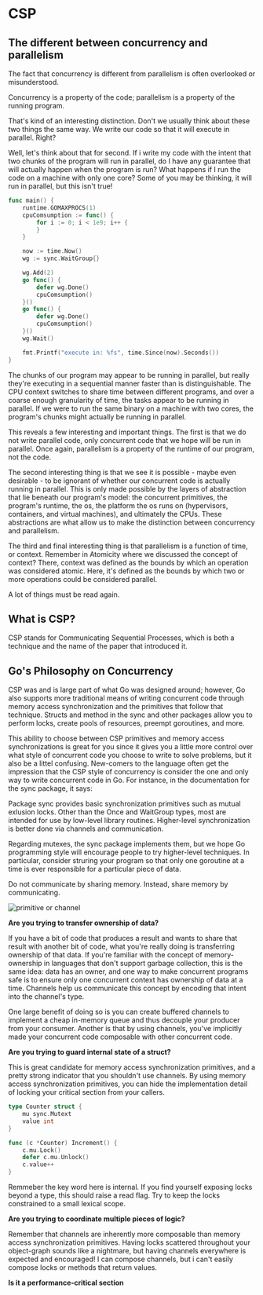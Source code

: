 # CSP 

## The different between concurrency and parallelism

The fact that concurrency is different from parallelism is often overlooked or misunderstood.

Concurrency is a property of the code; parallelism is a property of the running program.

That's kind of an interesting distinction. Don't we usually think about these two things the same way. We write our code so that it will execute in parallel. Right?

Well, let's think about that for second.  If i write my code with the intent that two chunks of the program will run in parallel, do I have any guarantee that will actually happen when the program is run? What happens if I run the code on a machine with only one core? Some of you may be thinking, it will run in parallel, but this isn't true!

```go
func main() {
	runtime.GOMAXPROCS(1)
	cpuComsumption := func() {
		for i := 0; i < 1e9; i++ {
		}
	}

	now := time.Now()
	wg := sync.WaitGroup{}

	wg.Add(2)
	go func() {
		defer wg.Done()
		cpuComsumption()
	}()
	go func() {
		defer wg.Done()
		cpuComsumption()
	}()
	wg.Wait()

	fmt.Printf("execute in: %fs", time.Since(now).Seconds())
}
```

The chunks of our program may appear to be running in parallel, but really they're executing in a sequential manner faster than is distinguishable. The CPU context switches to share time between different programs, and over a coarse enough granularity of time, the tasks appear to be running in parallel. If we were to run the same binary on a machine with two cores, the program's chunks might actually be running in parallel.

This reveals a few interesting and important things. The first is that we do not write parallel code, only concurrent code that we hope will be run in parallel. Once again, parallelism is a property of the runtime of our program, not the code.

The second interesting thing is that we see it is possible - maybe even desirable - to be ignorant of whether our concurrent code is actually running in parallel. This is only made possible by the layers of abstraction that lie beneath our program's model: the concurrent primitives, the program's runtime, the os, the platform the os runs on (hypervisors, containers, and virtual machines), and ultimately the CPUs. These abstractions are what allow us to make the distinction between concurrency and parallelism.

The third and final interesting thing is that parallelism is a function of time, or context. Remember in Atomicity where we discussed the concept of context? There, context was defined as the bounds by which an operation was considered atomic. Here, it's defined as the bounds by which two or more operations could be considered parallel.

A lot of things must be read again.

## What is CSP?

CSP stands for Communicating Sequential Processes, which is both a technique and the name of the paper that introduced it.

## Go's Philosophy on Concurrency

CSP was and is large part of what Go was designed around; however, Go also supports more traditional means of writing concurrent code through memory access synchronization and the primitives that follow that technique. Structs and method in the sync and other packages allow you to perform locks, create pools of resources, preempt goroutines, and more.

This ability to choose between CSP primitives and memory access synchronizations is great for you since it gives you a little more control over what style of concurrent code you choose to write to solve problems, but it also be a littel confusing. New-comers to the language often get the impression that the CSP style of concurrency is consider the one and only way to write concurrent code in Go. For instance, in the documentation for the sync package, it says:

Package sync provides basic synchronization primitives such as mutual exlusion locks. Other than the Once and WaitGroup types, most are intended for use by low-level library routines. Higher-level synchronization is better done via channels and communication.

Regarding mutexes, the sync package implements them, but we hope Go programming style will encourage people to try higher-level techniques. In particular, consider struring your program so that only one goroutine at a time is ever responsible for a particular piece of data.

Do not communicate by sharing memory. Instead, share memory by communicating.


![primitive or channel]()

**Are you trying to transfer ownership of data?**

If you have a bit of code that produces a result and wants to share that result with another bit of code, what you're really doing is transferring ownership of that data. If you're familiar with the concept of memory-ownership in languages that don't support garbage collection, this is the same idea: data has an owner, and one way to make concurrent programs safe is to ensure only one concurrent context has ownership of data at a time. Channels help us communicate this concept by encoding that intent into the channel's type.

One large benefit of doing so is you can create buffered channels to implement a cheap in-memory queue and thus decouple your producer from your consumer. Another is that by using channels, you've implicitly made your concurrent code composable with other concurrent code.

**Are you trying to guard internal state of a struct?**

This is great candidate for memory access synchronization primitives, and a pretty strong indicator that you shouldn't use channels. By using memory access synchronization primitives, you can hide the implementation detail of locking your critical section from your callers.

```go
type Counter struct {
    mu sync.Mutext
    value int
}

func (c *Counter) Increment() {
    c.mu.Lock()
    defer c.mu.Unlock()
    c.value++
}
```

Remmeber the key word here is internal. If you find yourself exposing locks beyond a type, this should raise a read flag. Try to keep the locks constrained to a small lexical scope.

**Are you trying to coordinate multiple pieces of logic?**

Remember that channels are inherently more composable than memory access synchronization primitives. Having locks scattered throughout your object-graph sounds like a nightmare, but having channels everywhere is expected and encouraged! I can compose channels, but i can't easily compose locks or methods that return values.

**Is it a performance-critical section**
